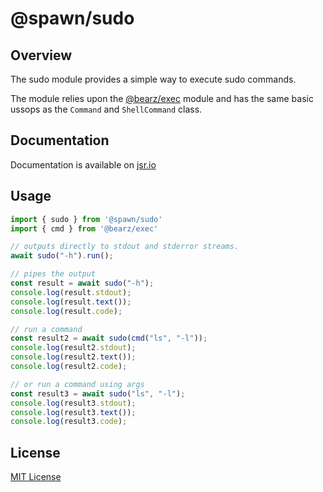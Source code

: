 # @spawn/sudo

## Overview

The sudo module  provides a simple way to execute
sudo commands.

The module relies upon the [@bearz/exec][exec] module and
has the same basic ussops as the `Command` and `ShellCommand` class.

## Documentation

Documentation is available on [jsr.io](https://jsr.io/@spawn/sudo/doc)

## Usage
```typescript
import { sudo } from '@spawn/sudo'
import { cmd } from '@bearz/exec'

// outputs directly to stdout and stderror streams.
await sudo("-h").run();

// pipes the output
const result = await sudo("-h");
console.log(result.stdout);
console.log(result.text());
console.log(result.code);

// run a command
const result2 = await sudo(cmd("ls", "-l"));
console.log(result2.stdout);
console.log(result2.text());
console.log(result2.code);

// or run a command using args
const result3 = await sudo("ls", "-l");
console.log(result3.stdout);
console.log(result3.text());
console.log(result3.code);
```

## License

[MIT License](./LICENSE.md)

[exec]: https://jsr.io/@bearz/exec/doc